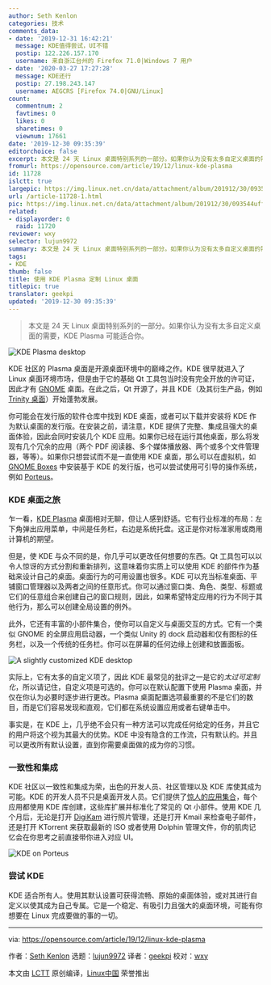 ```yaml
---
author: Seth Kenlon
categories: 技术
comments_data:
- date: '2019-12-31 16:42:21'
  message: KDE值得尝试，UI不错
  postip: 122.226.157.170
  username: 来自浙江台州的 Firefox 71.0|Windows 7 用户
- date: '2020-03-27 17:27:28'
  message: KDE还行
  postip: 27.198.243.147
  username: AEGCRS [Firefox 74.0|GNU/Linux]
count:
  commentnum: 2
  favtimes: 0
  likes: 0
  sharetimes: 0
  viewnum: 17661
date: '2019-12-30 09:35:39'
editorchoice: false
excerpt: 本文是 24 天 Linux 桌面特别系列的一部分。如果你认为没有太多自定义桌面的需要，KDE Plasma 可能适合你。
fromurl: https://opensource.com/article/19/12/linux-kde-plasma
id: 11728
islctt: true
largepic: https://img.linux.net.cn/data/attachment/album/201912/30/093544uff51mc7557av14d.jpg
url: /article-11728-1.html
pic: https://img.linux.net.cn/data/attachment/album/201912/30/093544uff51mc7557av14d.jpg.thumb.jpg
related:
- displayorder: 0
  raid: 11720
reviewer: wxy
selector: lujun9972
summary: 本文是 24 天 Linux 桌面特别系列的一部分。如果你认为没有太多自定义桌面的需要，KDE Plasma 可能适合你。
tags:
- KDE
thumb: false
title: 使用 KDE Plasma 定制 Linux 桌面
titlepic: true
translator: geekpi
updated: '2019-12-30 09:35:39'
---
```



> 
> 本文是 24 天 Linux 桌面特别系列的一部分。如果你认为没有太多自定义桌面的需要，KDE Plasma 可能适合你。
> 
> 
> 


![KDE Plasma desktop](/data/attachment/album/201912/30/093544uff51mc7557av14d.jpg "KDE Plasma desktop")


KDE 社区的 Plasma 桌面是开源桌面环境中的巅峰之作。KDE 很早就进入了 Linux 桌面环境市场，但是由于它的基础 Qt 工具包当时没有完全开放的许可证，因此才有 [GNOME](https://opensource.com/article/19/12/gnome-linux-desktop) 桌面。在此之后，Qt 开源了，并且 KDE（及其衍生产品，例如 [Trinity 桌面](https://opensource.com/article/19/12/linux-trinity-desktop-environment-tde)）开始蓬勃发展。


你可能会在发行版的软件仓库中找到 KDE 桌面，或者可以下载并安装将 KDE 作为默认桌面的发行版。在安装之前，请注意，KDE 提供了完整、集成且强大的桌面体验，因此会同时安装几个 KDE 应用。如果你已经在运行其他桌面，那么将发现有几个冗余的应用（两个 PDF 阅读器、多个媒体播放器、两个或多个文件管理器，等等）。如果你只想尝试而不是一直使用 KDE 桌面，那么可以在虚拟机，如 [GNOME Boxes](https://opensource.com/article/19/5/getting-started-gnome-boxes-virtualization) 中安装基于 KDE 的发行版，也可以尝试使用可引导的操作系统，例如 [Porteus](https://opensource.com/article/19/6/linux-distros-to-try)。


### KDE 桌面之旅


乍一看，[KDE Plasma](https://kde.org/plasma-desktop) 桌面相对无聊，但让人感到舒适。它有行业标准的布局：左下角弹出应用菜单，中间是任务栏，右边是系统托盘。这正是你对标准家用或商用计算机的期望。


但是，使 KDE 与众不同的是，你几乎可以更改任何想要的东西。Qt 工具包可以以令人惊讶的方式分割和重新排列，这意味着你实质上可以使用 KDE 的部件作为基础来设计自己的桌面。桌面行为的可用设置也很多。KDE 可以充当标准桌面、平铺窗口管理器以及两者之间的任意形式。你可以通过窗口类、角色、类型、标题或它们的任意组合来创建自己的窗口规则，因此，如果希望特定应用的行为不同于其他行为，那么可以创建全局设置的例外。


此外，它还有丰富的小部件集合，使你可以自定义与桌面交互的方式。它有一个类似 GNOME 的全屏应用启动器，一个类似 Unity 的 dock 启动器和仅有图标的任务栏，以及一个传统的任务栏。你可以在屏幕的任何边缘上创建和放置面板。


![A slightly customized KDE desktop](/data/attachment/album/201912/30/093547mcxoexxt2u5exc32.jpg "A slightly customized KDE desktop")


实际上，它有太多的自定义项了，因此 KDE 最常见的批评之一是它的*太过可定制化*，所以请记住，自定义项是可选的。你可以在默认配置下使用 Plasma 桌面，并仅在你认为必要时逐步进行更改。Plasma 桌面配置选项最重要的不是它们的数目，而是它们容易发现和直观，它们都在系统设置应用或者右键单击中。


事实是，在 KDE 上，几乎绝不会只有一种方法可以完成任何给定的任务，并且它的用户将这个视为其最大的优势。KDE 中没有隐含的工作流，只有默认的。并且可以更改所有默认设置，直到你需要桌面做的成为你的习惯。


### 一致性和集成


KDE 社区以一致性和集成为荣，出色的开发人员、社区管理以及 KDE 库使其成为可能。KDE 的开发人员不只是桌面开发人员。它们提供了[惊人的应用集合](https://kde.org/applications/)，每个应用都使用 KDE 库创建，这些库扩展并标准化了常见的 Qt 小部件。使用 KDE 几个月后，无论是打开 [DigiKam](https://opensource.com/life/16/5/how-use-digikam-photo-management) 进行照片管理，还是打开 Kmail 来检查电子邮件，还是打开 KTorrent 来获取最新的 ISO 或者使用 Dolphin 管理文件，你的肌肉记忆会在你思考之前直接带你进入对应 UI。


![KDE on Porteus](/data/attachment/album/201912/30/093549yeyp9rye4lx9zevu.jpg "KDE on Porteus")


### 尝试 KDE


KDE 适合所有人。使用其默认设置可获得流畅、原始的桌面体验，或对其进行自定义以使其成为自己专属。它是一个稳定、有吸引力且强大的桌面环境，可能有你想要在 Linux 完成要做的事的一切。




---


via: <https://opensource.com/article/19/12/linux-kde-plasma>


作者：[Seth Kenlon](https://opensource.com/users/seth) 选题：[lujun9972](https://github.com/lujun9972) 译者：[geekpi](https://github.com/geekpi) 校对：[wxy](https://github.com/wxy)


本文由 [LCTT](https://github.com/LCTT/TranslateProject) 原创编译，[Linux中国](https://linux.cn/) 荣誉推出